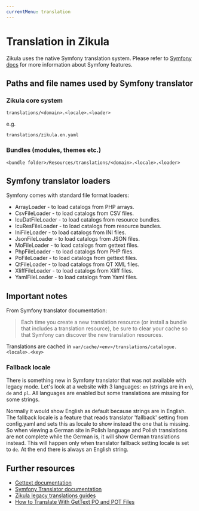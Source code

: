```yaml
---
currentMenu: translation
---
```

# Translation in Zikula

Zikula uses the native Symfony translation system. Please refer to [Symfony docs](https://symfony.com/doc/current/translation.html) for more information about Symfony features.

## Paths and file names used by Symfony translator

### Zikula core system

```
translations/<domain>.<locale>.<loader>
```

e.g.

```
translations/zikula.en.yaml
```

### Bundles (modules, themes etc.)

```
<bundle folder>/Resources/translations/<domain>.<locale>.<loader>
```

## Symfony translator loaders

Symfony comes with standard file format loaders:

- ArrayLoader - to load catalogs from PHP arrays.
- CsvFileLoader - to load catalogs from CSV files.
- IcuDatFileLoader - to load catalogs from resource bundles.
- IcuResFileLoader - to load catalogs from resource bundles.
- IniFileLoader - to load catalogs from INI files.
- JsonFileLoader - to load catalogs from JSON files.
- MoFileLoader - to load catalogs from gettext files.
- PhpFileLoader - to load catalogs from PHP files.
- PoFileLoader - to load catalogs from gettext files.
- QtFileLoader - to load catalogs from QT XML files.
- XliffFileLoader - to load catalogs from Xliff files.
- YamlFileLoader - to load catalogs from Yaml files.

## Important notes

From Symfony translator documentation:

> Each time you create a new translation resource (or install a bundle that includes a translation resource), be sure to
clear your cache so that Symfony can discover the new translation resources.

Translations are cached in `var/cache/<env>/translations/catalogue.<locale>.<key>`

### Fallback locale

There is something new in Symfony translator that was not available with legacy mode.
Let's look at a website with 3 languages: `en` (strings are in `en`), `de` and `pl`.
All languages are enabled but some translations are missing for some strings.

Normally it would show English as default because strings are in English.
The fallback locale is a feature that reads translator 'fallback' setting from config.yaml
and sets this as locale to show instead the one that is missing.
So when viewing a German site in Polish language and Polish translations are not complete
while the German is, it will show German translations instead. This will happen only
when translator fallback setting locale is set to `de`. At the end there is always an English string.

## Further resources

- [Gettext documentation](https://www.gnu.org/software/gettext/manual/gettext.html#I18n_002c-L10n_002c-and-Such)
- [Symfony Translator documentation](https://symfony.com/doc/current/translation.html)
- [Zikula legacy translations guides](https://github.com/zikula/zikula-docs/tree/master/guides/translation)
- [How to Translate With GetText PO and POT Files](https://www.icanlocalize.com/site/tutorials/how-to-translate-with-gettext-po-and-pot-files/)
